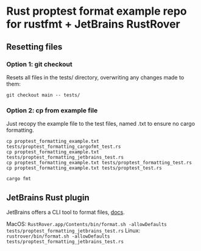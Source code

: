 # Rust proptest format example repo for rustfmt + JetBrains RustRover

## Resetting files
### Option 1: git checkout

Resets all files in the tests/ directory, overwriting any changes made to them:
```shell
git checkout main -- tests/
```

### Option 2: cp from example file
Just recopy the example file to the test files, named .txt to ensure no cargo formatting.

```shell
cp proptest_formatting_example.txt tests/proptest_formatting_cargofmt_test.rs
cp proptest_formatting_example.txt tests/proptest_formatting_jetbrains_test.rs
cp proptest_formatting_example.txt tests/proptest_formatting_test.rs
cp proptest_formatting_example.txt tests/proptest_test.rs

cargo fmt
```

## JetBrains Rust plugin
JetBrains offers a CLI tool to format files, [docs](https://www.jetbrains.com/help/idea/command-line-formatter.html).

MacOS: `RustRover.app/Contents/bin/format.sh -allowDefaults tests/proptest_formatting_jetbrains_test.rs`
Linux: `rustrover/bin/format.sh -allowDefaults tests/proptest_formatting_jetbrains_test.rs`